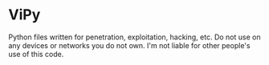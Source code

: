 # ViPy
Python files written for penetration, exploitation, hacking, etc.
Do not use on any devices or networks you do not own.
I'm not liable for other people's use of this code.
